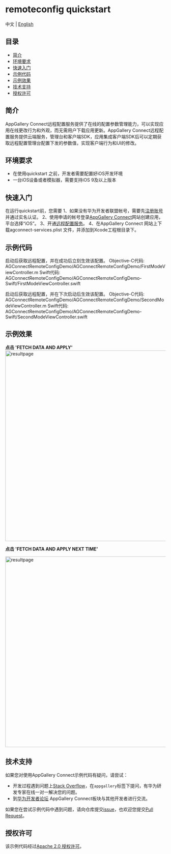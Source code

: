 # remoteconfig quickstart

中文 | [English](https://github.com/AppGalleryConnect/agc-demos/blob/main/iOS/RemoteConfig/README.md)


## 目录

- [简介](#简介)
- [环境要求](#环境要求)
- [快速入门](#快速入门)
- [示例代码](#示例代码)
- [示例效果](#示例效果) 
- [技术支持](#技术支持)
- [授权许可](#授权许可)  

## 简介

AppGallery Connect远程配置服务提供了在线的配置参数管理能力，可以实现应用在线更改行为和外观，而无需用户下载应用更新。AppGallery Connect远程配置服务提供云端服务，管理台和客户端SDK，应用集成客户端SDK后可以定期获取远程配置管理台配置下发的参数值，实现客户端行为和UI的修改。

## 环境要求

* 在使用quickstart 之前，开发者需要配置好iOS开发环境
* 一台iOS设备或者模拟器，需要支持iOS 9及以上版本 

## 快速入门

在运行quickstart前，您需要
1、如果没有华为开发者联盟帐号，需要先[注册账号](https://developer.huawei.com/consumer/en/doc/start/registration-and-verification-0000001053628148)并通过实名认证。
2、使用申请的帐号登录[AppGallery Connect](https://developer.huawei.com/consumer/cn/service/josp/agc/index.html#/)网站创建应用，平台选择“iOS”。
3、开通[远程配置服务](https://developer.huawei.com/consumer/cn/doc/development/AppGallery-connect-Guides/agc-remoteconfig-ios-getstarted-0000001055157432)。
4、在AppGallery Connect 网站上下载agconnect-services.plist 文件，并添加到Xcode工程根目录下。

## 示例代码

启动后获取远程配置，并在成功后立刻生效该配置。
Objective-C代码: AGConnectRemoteConfigDemo/AGConnectRemoteConfigDemo/FirstModeViewController.m
Swift代码: AGConnectRemoteConfigDemo/AGConnectRemoteConfigDemo-Swift/FirstModeViewController.swift

启动后获取远程配置，并在下次启动后生效该配置。
Objective-C代码: AGConnectRemoteConfigDemo/AGConnectRemoteConfigDemo/SecondModeViewController.m
Swift代码: AGConnectRemoteConfigDemo/AGConnectRemoteConfigDemo-Swift/SecondModeViewController.swift

## 示例效果

**点击 'FETCH DATA AND APPLY'**</br>
<img src="images/fetch and apply.gif" alt="resultpage" height="600"/>

**点击 'FETCH DATA AND APPLY NEXT TIME'**</br>

<img src="images/fetch and apply next start.gif" alt="resultpage" height="600"/>

## 技术支持

如果您对使用AppGallery Connect示例代码有疑问，请尝试：

- 开发过程遇到问题上[Stack Overflow](https://stackoverflow.com/questions/tagged/appgallery-connect)，在`appgallery`标签下提问，有华为研发专家在线一对一解决您的问题。
- 到[华为开发者论坛](https://developer.huawei.com/consumer/cn/forum/block/ag-connect) AppGallery Connect板块与其他开发者进行交流。

如果您在尝试示例代码中遇到问题，请向仓库提交[issue](https://github.com/AppGalleryConnect/agc-ios-demos/issues)，也欢迎您提交[Pull Request](https://github.com/AppGalleryConnect/agc-ios-demos/pulls)。

## 授权许可

该示例代码经过[Apache 2.0 授权许可](http://www.apache.org/licenses/LICENSE-2.0)。
